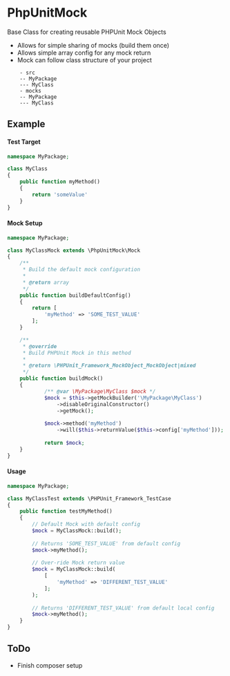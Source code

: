 PhpUnitMock
===========

Base Class for creating reusable PHPUnit Mock Objects
- Allows for simple sharing of mocks (build them once)
- Allows simple array config for any mock return
- Mock can follow class structure of your project

```
    - src
    -- MyPackage
    --- MyClass
    - mocks
    -- MyPackage
    --- MyClass
```

## Example ##


#### Test Target ####

```php
namespace MyPackage;

class MyClass 
{
    public function myMethod() 
    {
        return 'someValue'
    }
}
```

#### Mock Setup ####

```php
namespace MyPackage;

class MyClassMock extends \PhpUnitMock\Mock 
{
    /**
     * Build the default mock configuration
     *
     * @return array
     */
    public function buildDefaultConfig()
    {
        return [
            'myMethod' => 'SOME_TEST_VALUE'
        ];
    }

    /**
     * @override
     * Build PHPUnit Mock in this method
     *
     * @return \PHPUnit_Framework_MockObject_MockObject|mixed
     */
    public function buildMock() 
    {
            /** @var \MyPackage\MyClass $mock */
            $mock = $this->getMockBuilder('\MyPackage\MyClass')
                ->disableOriginalConstructor()
                ->getMock();
    
            $mock->method('myMethod')
                ->will($this->returnValue($this->config['myMethod']));
                
            return $mock;
    }
}
```

#### Usage ####


```php
namespace MyPackage;

class MyClassTest extends \PHPUnit_Framework_TestCase 
{
    public function testMyMethod() 
    {
        // Default Mock with default config 
        $mock = MyClassMock::build();
        
        // Returns 'SOME_TEST_VALUE' from default config
        $mock->myMethod();
        
        // Over-ride Mock return value
        $mock = MyClassMock::build(
            [
                'myMethod' => 'DIFFERENT_TEST_VALUE'
            ];
        );
        
        // Returns 'DIFFERENT_TEST_VALUE' from default local config
        $mock->myMethod();
    }
}

```

## ToDo ##

- Finish composer setup
